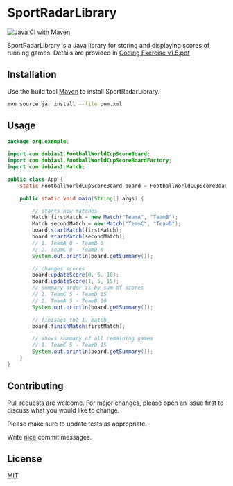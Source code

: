 # SportRadarLibrary

[![Java CI with Maven](https://github.com/Dobias1/SportRadarLibrary/actions/workflows/maven.yml/badge.svg)](https://github.com/Dobias1/SportRadarLibrary/actions/workflows/maven.yml)

SportRadarLibrary is a Java library for storing and displaying scores of running games. Details are provided
in [Coding Exercise v1.5.pdf]([https://](https://github.com/Dobias1/SportRadarLibrary/Coding%20Exercise%20v1.5.pdf))

## Installation

Use the build tool [Maven](https://maven.apache.org/) to install SportRadarLibrary.

```bash
mvn source:jar install --file pom.xml
```

## Usage

```java
package org.example;

import com.dobias1.FootballWorldCupScoreBoard;
import com.dobias1.FootballWorldCupScoreBoardFactory;
import com.dobias1.Match;

public class App {
    static FootballWorldCupScoreBoard board = FootballWorldCupScoreBoardFactory.createFootballWorldCupScoreBoard();

    public static void main(String[] args) {

        // starts new matches
        Match firstMatch = new Match("TeamA", "TeamB");
        Match secondMatch = new Match("TeamC", "TeamD");
        board.startMatch(firstMatch);
        board.startMatch(secondMatch);
        // 1. TeamA 0 - TeamB 0
        // 2. TeamC 0 - TeamD 0
        System.out.println(board.getSummary());

        // changes scores
        board.updateScore(0, 5, 10);
        board.updateScore(1, 5, 15);
        // Summary order is by sum of scores
        // 1. TeamC 5 - TeamD 15
        // 2. TeamA 5 - TeamB 10
        System.out.println(board.getSummary());

        // finishes the 1. match
        board.finishMatch(firstMatch);

        // shows summary of all remaining games
        // 1. TeamC 5 - TeamD 15
        System.out.println(board.getSummary());
    }
}
```

## Contributing

Pull requests are welcome. For major changes, please open an issue first to discuss what you would like to change.

Please make sure to update tests as appropriate.

Write [nice](https://chris.beams.io/posts/git-commit/) commit messages.

## License

[MIT](https://choosealicense.com/licenses/mit/)
